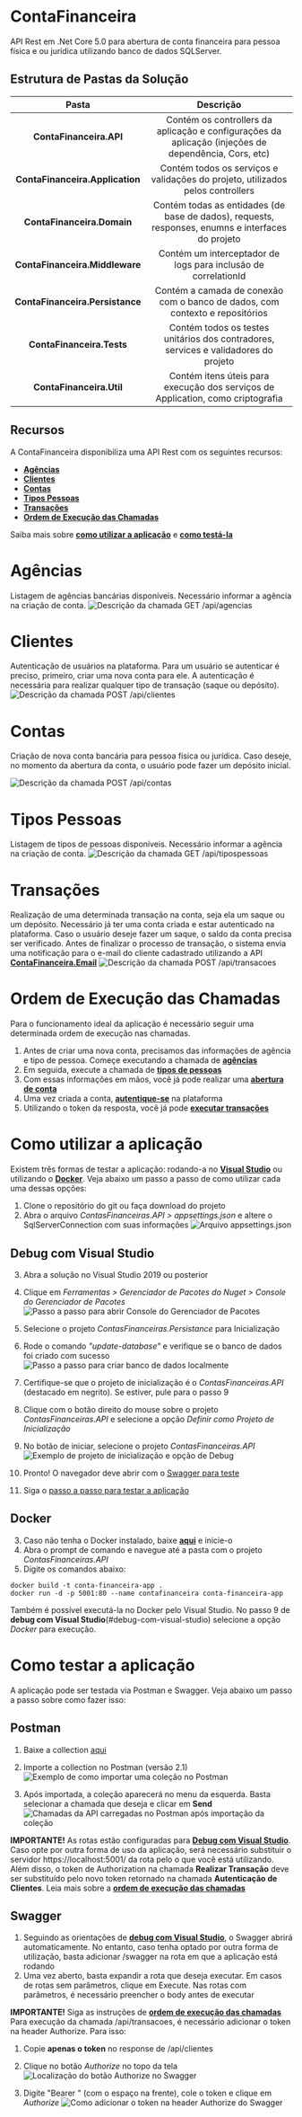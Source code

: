 # ContaFinanceira
API Rest em .Net Core 5.0 para abertura de conta financeira para pessoa física e ou jurídica utilizando banco de dados SQLServer.


## Estrutura de Pastas da Solução
| **Pasta** | **Descrição** |
| :---: | :---: |
| **ContaFinanceira.API** | Contém os controllers da aplicação e configurações da aplicação (injeções de dependência, Cors, etc) |
| **ContaFinanceira.Application** | Contém todos os serviços e validações do projeto, utilizados pelos controllers |
| **ContaFinanceira.Domain** | Contém todas as entidades (de base de dados), requests, responses, enumns e interfaces do projeto |
| **ContaFinanceira.Middleware** | Contém um interceptador de logs para inclusão de correlationId |
| **ContaFinanceira.Persistance** | Contém a camada de conexão com o banco de dados, com contexto e repositórios |
| **ContaFinanceira.Tests** | Contém todos os testes unitários dos contradores, services e validadores do projeto |
| **ContaFinanceira.Util** | Contém itens úteis para execução dos serviços de Application, como criptografia |


## Recursos

A ContaFinanceira disponibiliza uma API Rest com os seguintes recursos:
- [**Agências**](#agências)
- [**Clientes**](#clientes)
- [**Contas**](#contas)
- [**Tipos Pessoas**](#tipos-pessoas)
- [**Transações**](#transações)
- [**Ordem de Execução das Chamadas**](#ordem-de-execução-das-chamadas)

Saiba mais sobre [**como utilizar a aplicação**](#como-utilizar-a-aplicação) e [**como testá-la**](#como-testar-a-aplicação)


# Agências
Listagem de agências bancárias disponíveis.
Necessário informar a agência na criação de conta.
![Descrição da chamada GET /api/agencias](./medias/1_agencias.png)


# Clientes
Autenticação de usuários na plataforma.
Para um usuário se autenticar é preciso, primeiro, criar uma nova conta para ele.
A autenticação é necessária para realizar qualquer tipo de transação (saque ou depósito).
![Descrição da chamada POST /api/clientes](./medias/4_clientes.png)


# Contas
Criação de nova conta bancária para pessoa física ou jurídica.
Caso deseje, no momento da abertura da conta, o usuário pode fazer um depósito inicial.

![Descrição da chamada POST /api/contas](./medias/3_contas.png)


# Tipos Pessoas
Listagem de tipos de pessoas disponíveis.
Necessário informar a agência na criação de conta.
![Descrição da chamada GET /api/tipospessoas](./medias/2_tipos_pessoas.png)


# Transações
Realização de uma determinada transação na conta, seja ela um saque ou um depósito.
Necessário já ter uma conta criada e estar autenticado na plataforma.
Caso o usuário deseje fazer um saque, o saldo da conta precisa ser verificado.
Antes de finalizar o processo de transação, o sistema envia uma notificação para o e-mail do cliente cadastrado utilizando a API [**ContaFinanceira.Email**](https://github.com/Nathy815/ContaFinanceira.Email)
![Descrição da chamada POST /api/transacoes](./medias/5_transacoes.png)


# Ordem de Execução das Chamadas
Para o funcionamento ideal da aplicação é necessário seguir uma determinada ordem de execução nas chamadas.

1. Antes de criar uma nova conta, precisamos das informações de agência e tipo de pessoa. Começe executando a chamada de [**agências**](#agências)
2. Em seguida, execute a chamada de [**tipos de pessoas**](#tipos-pessoas)
3. Com essas informações em mãos, você já pode realizar uma [**abertura de conta**](#contas)
4. Uma vez criada a conta, [**autentique-se**](#clientes) na plataforma
5. Utilizando o token da resposta, você já pode [**executar transações**](#transações)


# Como utilizar a aplicação
Existem três formas de testar a aplicação: rodando-a no [**Visual Studio**](#debug-com-visual-studio) ou utilizando o [**Docker**](#docker).
Veja abaixo um passo a passo de como utilizar cada uma dessas opções:

1. Clone o repositório do git ou faça download do projeto
2. Abra o arquivo *ContasFinanceiras.API > appsettings.json* e altere o SqlServerConnection com suas informações
![Arquivo appsettings.json](./medias/3_appsettings.png)

## Debug com Visual Studio
3. Abra a solução no Visual Studio 2019 ou posterior
4. Clique em *Ferramentas > Gerenciador de Pacotes do Nuget > Console do Gerenciador de Pacotes*
![Passo a passo para abrir Console do Gerenciador de Pacotes](./medias/4_gerenciador_pacotes.png)

5. Selecione o projeto *ContasFinanceiras.Persistance* para Inicialização
6. Rode o comando *"update-database"* e verifique se o banco de dados foi criado com sucesso
![Passo a passo para criar banco de dados localmente](./medias/6_update-database.png)

7. Certifique-se que o projeto de inicialização é o *ContasFinanceiras.API* (destacado em negrito). Se estiver, pule para o passo 9
8. Clique com o botão direito do mouse sobre o projeto *ContasFinanceiras.API* e selecione a opção *Definir como Projeto de Inicialização*
9. No botão de iniciar, selecione o projeto *ContasFinanceiras.API*
![Exemplo de projeto de inicialização e opção de Debug](./medias/9_run.png)

10. Pronto! O navegador deve abrir com o [Swagger para teste](#swagger)
11. Siga o [passo a passo para testar a aplicação](#como-testar-a-aplicação)


## Docker
3. Caso não tenha o Docker instalado, baixe [**aqui**](https://hub.docker.com/editions/community/docker-ce-desktop-windows) e inicie-o
4. Abra o prompt de comando e navegue até a pasta com o projeto *ContasFinanceiras.API*
5. Digite os comandos abaixo:

```
docker build -t conta-financeira-app .
docker run -d -p 5001:80 --name contafinanceira conta-financeira-app 
```

Também é possível executá-la no Docker pelo Visual Studio. No passo 9 de **debug com Visual Studio**(#debug-com-visual-studio) selecione a opção *Docker* para execução.


# Como testar a aplicação
A aplicação pode ser testada via Postman e Swagger. Veja abaixo um passo a passo sobre como fazer isso:

## Postman
1. Baixe a collection <a id="raw-url" href="https://github.com/Nathy815/ContaFinanceira/tree/master/medias/ContaFinanceira.postman_collection.json">aqui</a>
2. Importe a collection no Postman (versão 2.1)
![Exemplo de como importar uma coleção no Postman](./medias/2_postman_import.png)

3. Após importada, a coleção aparecerá no menu da esquerda. Basta selecionar a chamada que deseja e clicar em **Send**
![Chamadas da API carregadas no Postman após importação da coleção](./medias/3_postman_collection.png)

**IMPORTANTE!** 
As rotas estão configuradas para [**Debug com Visual Studio**](#debug-com-visual-studio). Caso opte por outra forma de uso da aplicação, será necessário substituir o servidor https://localhost:5001/ da rota pelo o que você está utilizando. 
Além disso, o token de Authorization na chamada **Realizar Transação** deve ser substituído pelo novo token retornado na chamada **Autenticação de Clientes**.
Leia mais sobre a [**ordem de execução das chamadas**](#order-de-execução-das-chamadas)


## Swagger
1. Seguindo as orientações de [**debug com Visual Studio**](#debug-com-visual-studio), o Swagger abrirá automaticamente. No entanto, caso tenha optado por outra forma de utilização, basta adicionar /swagger na rota em que a aplicação está rodando
2. Uma vez aberto, basta expandir a rota que deseja executar. Em casos de rotas sem parâmetros, clique em Execute. Nas rotas com parâmetros, é necessário preencher o body antes de executar

**IMPORTANTE!**
Siga as instruções de [**ordem de execução das chamadas**](#ordem-de-execução-das-chamadas)
Para execução da chamada /api/transacoes, é necessário adicionar o token na header Authorize. Para isso:
1. Copie **apenas o token** no response de /api/clientes
2. Clique no botão *Authorize* no topo da tela
![Localização do botão Authorize no Swagger](./medias/2_swagger_authorize.png)

3. Digite "Bearer " (com o espaço na frente), cole o token e clique em *Authorize*
![Como adicionar o token na header Authorize do Swagger](./medias/3_swagger_token.png)
